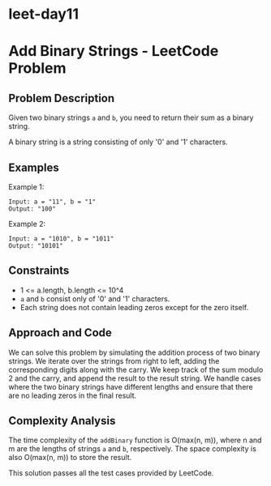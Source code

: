 # leet-day11

# Add Binary Strings - LeetCode Problem

## Problem Description

Given two binary strings `a` and `b`, you need to return their sum as a binary string.

A binary string is a string consisting of only '0' and '1' characters.

## Examples

Example 1:

```
Input: a = "11", b = "1"
Output: "100"
```

Example 2:

```
Input: a = "1010", b = "1011"
Output: "10101"
```

## Constraints

- 1 <= a.length, b.length <= 10^4
- `a` and `b` consist only of '0' and '1' characters.
- Each string does not contain leading zeros except for the zero itself.

## Approach and Code

We can solve this problem by simulating the addition process of two binary strings. We iterate over the strings from right to left, adding the corresponding digits along with the carry. We keep track of the sum modulo 2 and the carry, and append the result to the result string. We handle cases where the two binary strings have different lengths and ensure that there are no leading zeros in the final result.


## Complexity Analysis

The time complexity of the `addBinary` function is O(max(n, m)), where n and m are the lengths of strings `a` and `b`, respectively. The space complexity is also O(max(n, m)) to store the result.

This solution passes all the test cases provided by LeetCode.
